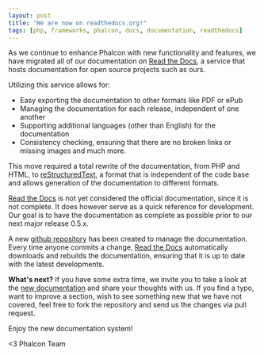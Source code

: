 ```yaml
---
layout: post
title: "We are now on readthedocs.org!"
tags: [php, frameworks, phalcon, docs, documentation, readthedocs]
---
```


As we continue to enhance Phalcon with new functionality and features, we have migrated all of our documentation on [Read the Docs](http://readthedocs.org/), a service that hosts documentation for open source projects such as ours.

Utilizing this service allows for:

<!--more-->
- Easy exporting the documentation to other formats like PDF or ePub
- Managing the documentation for each release, independent of one another
- Supporting additional languages (other than English) for the documentation
- Consistency checking, ensuring that there are no broken links or missing images and much more.

This move required a total rewrite of the documentation, from PHP and HTML, to [reStructuredText](http://sphinx.pocoo.org/rest.html), a format that is independent of the code base and allows generation of the documentation to different formats.

[Read the Docs](http://readthedocs.org/) is not yet considered the official documentation, since it is not complete. It does however serve as a quick reference for development. Our goal is to have the documentation as complete as possible prior to our next major release 0.5.x.

A new [github repository](https://github.com/phalcon/docs) has been created to manage the documentation. Every time anyone commits a change, [Read the Docs](http://readthedocs.org/) automatically downloads and rebuilds the documentation, ensuring that it is up to date with the latest developments.

**What's next?**
If you have some extra time, we invite you to take a look at the [new documentation](https://docs.phalconphp.com) and share your thoughts with us. If you find a typo, want to improve a section, wish to see something new that we have not covered, feel free to fork the repository and send us the changes via pull request.

Enjoy the new documentation system!

<3 Phalcon Team